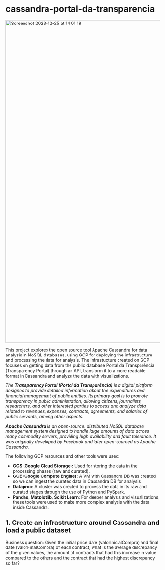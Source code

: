 # cassandra-portal-da-transparencia

<img width="1055" alt="Screenshot 2023-12-25 at 14 01 18" src="https://github.com/leorickli/cassandra-portal-da-transparencia/assets/106999054/021ac472-ec46-4847-9ee2-d57a5131723e">

This project explores the open source tool Apache Cassandra for data analysis in NoSQL databases, using GCP for deploying the infrastructure and processing the data for analysis. The infrastucture created on GCP focuses on getting data from the public database Portal da Transparência (Transparency Portal) through an API, transform it to a more readable format in Cassandra and analyze the data with visualizations.

*The **Transparency Portal (Portal da Transparência)** is a digital platform designed to provide detailed information about the expenditures and financial management of public entities. Its primary goal is to promote transparency in public administration, allowing citizens, journalists, researchers, and other interested parties to access and analyze data related to revenues, expenses, contracts, agreements, and salaries of public servants, among other aspects.*

***Apache Cassandra** is an open-source, distributed NoSQL database management system designed to handle large amounts of data across many commodity servers, providing high availability and fault tolerance. It was originally developed by Facebook and later open-sourced as Apache Cassandra.*

The following GCP resources and other tools were used:
- **GCS (Google Cloud Storage):** Used for storing the data in the processing phases (raw and curated).
- **GCE (Google Compute Engine):** A VM with Cassandra DB was created so we can ingest the curated data in Cassandra DB for analysis.
- **Dataproc**: A cluster was created to process the data in its raw and curated stages through the use of Python and PySpark.
- **Pandas, Matplotlib, Scikit Learn**: For deeper analysis and visualizations, these tools were used to make more complex analysis with the data inside Cassandra.

## 1. Create an infrastructure around Cassandra and load a public dataset



Business question: Given the initial price date (valorInicialCompra) and final date (valorFinalCompra) of each contract, what is the average discrepancy of the given values, the amount of contracts that had this increase in value compared to the others and the contract that had the highest discrepancy so far?
